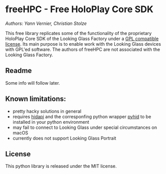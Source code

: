 # freeHPC - Free HoloPlay Core SDK
_Authors: Yann Vernier, Christian Stolze_

This free library replicates some of the functionality of the proprietary HoloPlay Core SDK of the Looking Glass Factory under a [GPL compatible license](https://github.com/regcs/freehpc/blob/master/LICENSE). Its main purpose is to enable work with the Looking Glass devices with GPL'ed software. The authors of freeHPC are not associated with the Looking Glass Factory.

## Readme

Some info will follow later.

## Known limitations:

- pretty hacky solutions in general
- requires [hidapi](https://github.com/libusb/hidapi) and the corresponfing python wrapper [pyhid](https://github.com/apmorton/pyhidapi) to be installed in your python environment
- may fail to connect to Looking Glass under special circumstances on macOS
- currently does not support Looking Glass Portrait

## License

This python library is released under the MIT license.
